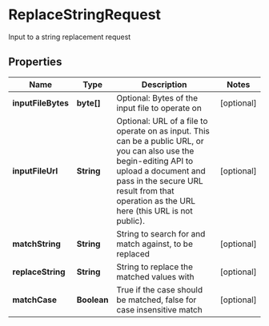 

# ReplaceStringRequest

Input to a string replacement request
## Properties

Name | Type | Description | Notes
------------ | ------------- | ------------- | -------------
**inputFileBytes** | **byte[]** | Optional: Bytes of the input file to operate on |  [optional]
**inputFileUrl** | **String** | Optional: URL of a file to operate on as input.  This can be a public URL, or you can also use the begin-editing API to upload a document and pass in the secure URL result from that operation as the URL here (this URL is not public). |  [optional]
**matchString** | **String** | String to search for and match against, to be replaced |  [optional]
**replaceString** | **String** | String to replace the matched values with |  [optional]
**matchCase** | **Boolean** | True if the case should be matched, false for case insensitive match |  [optional]



